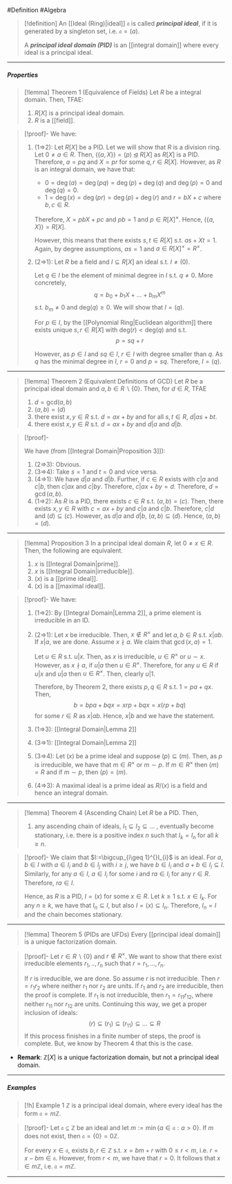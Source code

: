 #Definition #Algebra

> [!definition]
> An [[Ideal (Ring)|ideal]] $\mathfrak{a}$ is called ***principal ideal***, if it is generated by a singleton set, i.e. $\mathfrak{a}=(a)$. 
> 
> A ***principal ideal domain (PID)*** is an [[integral domain]] where every ideal is a principal ideal.
---
##### Properties
> [!lemma] Theorem 1 (Equivalence of Fields)
> Let $R$ be a integral domain. Then, TFAE:
> 1. $R[X]$ is a principal ideal domain.
> 2. $R$ is a [[field]].

> [!proof]-
> We have:
> 1. (1=>2): Let $R[X]$ be a PID. Let we will show that $R$ is a division ring. Let $0\neq a\in R$. Then, $(\{ a,X \})=(p)\unlhd R[X]$ as $R[X]$ is a PID. Therefore, $a=pq$ and $X=pr$ for some $q,r\in R[X]$. However, as $R$ is an integral domain, we have that:
>    - $0=\deg(a)=\deg(pq)=\deg(p)+\deg(q)$ and $\deg(p)=0$ and $\deg(q)=0$.
>    - $1=\deg(x)=\deg(pr)=\deg(p)+\deg(r)$ and $r=bX+c$ where $b,c\in R$. 
>      
>    Therefore, $X=pbX+pc$ and  $pb=1$ and $p\in R[X]^\times$. Hence, $(\{ a,X \})=R[X]$.
>    
>    However, this means that there exists $s,t\in R[X]$ s.t. $as+Xt=1$. Again, by degree assumptions, $as=1$ and $a\in R[X]^{\times}=R^\times$.
> 2. (2=>1): Let $R$ be a field and $I\subseteq R[X]$ an ideal s.t. $I\neq(0)$. 
>    
>    Let $q\in I$ be the element of minimal degree in $I$ s.t. $q\neq 0$. More concretely, $$q=b_{0}+b_{1}X+\dots+b_{m}X^m$$s.t. $b_{m}\neq 0$ and $\text{deg}(q)\geq 0$. We will show that $I=(q)$.
>    
>    For $p\in I$, by the [[Polynomial Ring|Euclidean algorithm]] there exists unique $s,r\in R[X]$ with $\text{deg}(r)<\text{deg}(q)$ and s.t. $$p=sq+r$$
>    
>    However, as $p\in I$ and $sq\in I$, $r\in I$ with degree smaller than $q$. As $q$ has the minimal degree in $I$, $r=0$ and $p=sq$. Therefore, $I=(q)$. 
> 
---
> [!lemma] Theorem 2 (Equivalent Definitions of GCD)
> Let $R$ be a principal ideal domain and $a,b\in R \backslash \{ 0 \}$. Then, for $d\in R$, TFAE
> 1. $d=\text{gcd}(a,b)$
> 2. $(a,b)=(d)$
> 3. there exist $x,y\in R$ s.t. $d=ax+by$ and for all $s,t\in R$, $d|as+bt$.
> 4. there exist $x,y\in R$ s.t. $d=ax+by$ and $d|a$ and $d|b$.

> [!proof]-
> 
> We have (from [[Integral Domain|Proposition 3]]):
> 1. (2=>3): Obvious.
> 2. (3=>4): Take $s=1$ and $t=0$ and vice versa.
> 3. (4=>1): We have $d|a$ and $d|b$. Further, if $c\in R$ exists with $c|a$ and $c|b$, then $c|ax$ and $c|by$. Therefore, $c|ax+by=d$. Therefore, $d=\gcd(a,b)$.
> 4. (1=>2): As $R$ is a PID, there exists $c\in R$ s.t. $(a,b)=(c)$. Then, there exists $x,y\in R$ with $c=ax+by$ and $c|a$ and $c|b$. Therefore, $c|d$ and $(d)\subseteq(c)$. However, as $d|a$ and $d|b$, $(a,b)\subseteq(d)$. Hence, $(a,b)=(d)$.
---
> [!lemma] Proposition 3
> In a principal ideal domain $R$, let $0\neq x\in R$. Then, the following are equivalent.
> 1. $x$ is [[Integral Domain|prime]].
> 2. $x$ is [[Integral Domain|irreducible]].
> 3. $(x)$ is a [[prime ideal]].
> 4. $(x)$ is a [[maximal ideal]].

> [!proof]-
> We have:
> 1. (1=>2): By [[Integral Domain|Lemma 2]], a prime element is irreducible in an ID.
> 1. (2=>1): Let $x$ be irreducible. Then, $x\notin R^\times$ and let $a,b\in R$ s.t. $x|ab$. If $x|a$, we are done. Assume $x\nmid a$. We claim that $\gcd(x,a)=1$. 
>    
>    Let $u\in R$ s.t. $u|x$. Then, as $x$ is irreducible, $u\in R^\times$ or $u\sim x$. However, as $x\nmid a$, if $u|a$ then $u\in R^\times$. Therefore, for any $u\in R$ if $u|x$ and $u|a$ then $u\in R^\times$. Then, clearly $u|1$. 
>    
>    Therefore, by Theorem 2, there exists $p,q\in R$ s.t. $1=pa+qx$. Then, $$b=bpa+bqx=xrp+bqx=x(rp+bq)$$for some $r\in R$ as $x|ab$. Hence, $x|b$ and we have the statement.
> 3. (1=>3): [[Integral Domain|Lemma 2]]
> 4. (3=>1): [[Integral Domain|Lemma 2]]
> 5. (3=>4): Let $(x)$ be a prime ideal and suppose $(p)\subseteq(m)$. Then, as $p$ is irreducible, we have that $m\in R^\times$ or $m\sim p$. If $m\in R^\times$ then $(m)=R$ and if $m\sim p$, then $(p)=(m)$.
> 6. (4=>3): A maximal ideal is a prime ideal as $R /(x)$ is a field and hence an integral domain.

---
> [!lemma] Theorem 4 (Ascending Chain)
> Let $R$ be a PID. Then,
> 1.  any ascending chain of ideals, $I_{1}\subseteq I_{2}\subseteq\dots$ , eventually become stationary, i.e. there is a positive index $n$ such that $I_{k}=I_{n}$ for all $k\geq n$. 

> [!proof]-
> We claim that $I:=\bigcup_{i\geq 1}^{}I_{i}$ is an ideal. For $a,b\in I$ with $a\in I_{i}$ and $b\in I_{j}$ with $i\geq j$, we have $b\in I_{i}$ and $a+b\in I_{i}\subseteq I$. Similarly, for any $a\in I$, $a\in I_{i}$ for some $i$ and $ra\in I_{i}$ for any $r\in R$. Therefore, $ra\in I$. 
> 
> Hence, as $R$ is a PID, $I=(x)$ for some $x\in R$. Let $k\geq 1$ s.t. $x\in I_{k}$. For any $n\geq k$, we have that $I_{n}\subseteq I$, but also $I=(x)\subseteq I_{n}$. Therefore, $I_{n}=I$ and the chain becomes stationary. 
---
> [!lemma] Theorem 5 (PIDs are UFDs)
> Every [[principal ideal domain]] is a unique factorization domain.

> [!proof]-
> Let $r\in R\backslash\{ 0 \}$ and $r\notin R^\times$. We want to show that there exist irreducible elements $r_{1},..,r_{n}$ such that $r=r_{1},\dots,r_{n}$. 
> 
> If $r$ is irreducible, we are done. So assume $r$ is not irreducible. Then $r=r_{1}r_{2}$ where neither $r_{1}$ nor $r_{2}$ are units. If $r_{1}$ and $r_{2}$ are irreducible, then the proof is complete. If $r_{1}$ is not irreducible, then $r_{1}=r_{11}r_{12}$, where neither $r_{11}$ nor $r_{12}$ are units. Continuing this way, we get a proper inclusion of ideals: $$(r)\subseteq(r_{1})\subseteq(r_{11})\subseteq\dots \subseteq R$$If this process finishes in a finite number of steps, the proof is complete. But, we know by Theorem 4 that this is the case.

- **Remark**: $\mathbb{Z}[X]$ is a unique factorization domain, but not a principal ideal domain.
---
##### Examples
> [!h] Example 1
> $\mathbb{Z}$ is a principal ideal domain, where every ideal has the form $\mathfrak{a}=m\mathbb{Z}$. 

> [!proof]-
> Let $\mathfrak{a}\subseteq \mathbb{Z}$ be an ideal and let $m:= \min\{ a\in \mathfrak{a}:a>0 \}$. If $m$ does not exist, then $\mathfrak{a}=\{ 0 \}=0\mathbb{Z}$. 
> 
> For every $x\in \mathfrak{a}$, exists $b,r\in \mathbb{Z}$ s.t. $x=bm+r$ with $0\leq r<m$, i.e. $r=x-bm\in \mathfrak{a}$. However, from $r<m$, we have that $r=0$. It follows that $x\in m\mathbb{Z}$, i.e. $\mathfrak{a}=m\mathbb{Z}$.
---